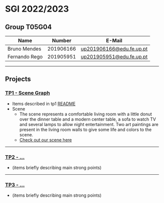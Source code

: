 # SGI 2022/2023

## Group T05G04
| Name             | Number    | E-Mail             |
| ---------------- | --------- | ------------------ |
| Bruno Mendes     | 201906166 | up201906166@edu.fe.up.pt |
| Fernando Rego    | 201905951 | up201905951@edu.fe.up.pt |

----

## Projects

### [TP1 - Scene Graph](tp1)

- Items described in tp1 [README](https://git.fe.up.pt/sgi-meic/sgi-2022-2023/t05/sgi-t05-g04/-/blob/main/tp1/README.md)
- Scene
  - The scene represents a comfortable living room with a little donut over the dinner table and a modern center table, a sofa to watch TV and several lamps to allow night entertainment. Two art paintings are present in the living room walls to give some life and colors to the scene.
  - [Check out our scene here](https://paginas.fe.up.pt/~up201905951/sgi/tp1/)

-----

### [TP2 - ...](tp2)
- (items briefly describing main strong points)

----

### [TP3 - ...](tp3)
- (items briefly describing main strong points)

